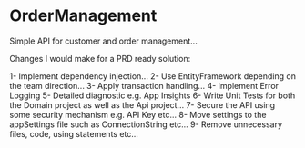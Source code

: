 # OrderManagement
Simple API for customer and order management...

Changes I would make for a PRD ready solution:

1- Implement dependency injection...
2- Use EntityFramework depending on the team direction...
3- Apply transaction handling...
4- Implement Error Logging
5- Detailed diagnostic e.g. App Insights
6- Write Unit Tests for both the Domain project as well as the Api project...
7- Secure the API using some security mechanism e.g. API Key etc...
8- Move settings to the appSettings file such as ConnectionString etc...
9- Remove unnecessary files, code, using statements etc...
